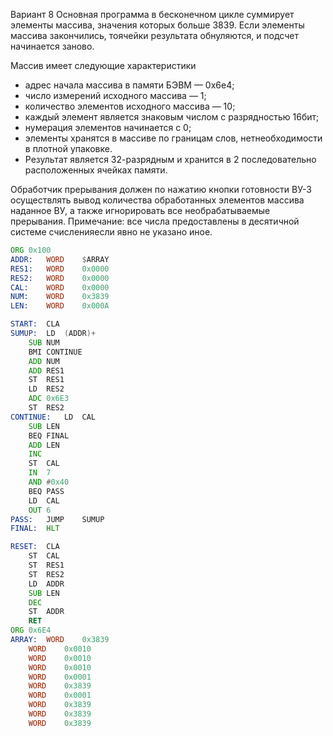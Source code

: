 Вариант 8
Основная программа в бесконечном цикле суммирует элементы массива, значения которых больше 3839. Если элементы массива закончились, тоячейки результата обнуляются, и подсчет начинается заново.

Массив имеет следующие характеристики
- адрес начала массива в памяти БЭВМ — 0х6е4;
- число измерений исходного массива — 1;
- количество элементов исходного массива — 10;
- каждый элемент является знаковым числом с разрядностью 16бит;
- нумерация элементов начинается с 0;
- элементы хранятся в массиве по границам слов, нетнеобходимости в плотной упаковке.
- Результат является 32-разрядным и хранится в 2 последовательно расположенных ячейках памяти.


Обработчик прерывания должен по нажатию кнопки готовности ВУ-3 осуществлять вывод количества обработанных элементов массива наданное ВУ, а также игнорировать все необрабатываемые прерывания. Примечание: все числа предоставлены в десятичной системе счисленияесли явно не указано иное.

```asm
ORG 0x100
ADDR:	WORD	$ARRAY
RES1:	WORD	0x0000
RES2:	WORD	0x0000
CAL:	WORD	0x0000
NUM:	WORD	0x3839
LEN:	WORD	0x000A

START:	CLA
SUMUP:	LD	(ADDR)+
	SUB	NUM
	BMI	CONTINUE
	ADD	NUM
	ADD	RES1
	ST	RES1
	LD	RES2
	ADC	0x6E3
	ST	RES2
CONTINUE:	LD	CAL
	SUB	LEN
	BEQ	FINAL
	ADD	LEN
	INC
	ST	CAL
	IN	7
	AND	#0x40
	BEQ	PASS
	LD	CAL
	OUT	6
PASS:	JUMP	SUMUP
FINAL:	HLT

RESET:	CLA
	ST	CAL
	ST	RES1
	ST	RES2
	LD	ADDR
	SUB	LEN
	DEC
	ST	ADDR
	RET
ORG 0x6E4
ARRAY:	WORD	0x3839
	WORD	0x0010
	WORD	0x0010
	WORD	0x0010
	WORD	0x0001
	WORD	0x3839
	WORD	0x0001
	WORD	0x3839
	WORD	0x3839
	WORD	0x3839
```